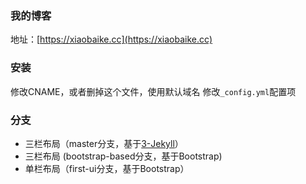 ### 我的博客

地址：[https://xiaobaike.cc](https://xiaobaike.cc)

### 安装
 修改CNAME，或者删掉这个文件，使用默认域名
 修改`_config.yml`配置项

### 分支

- 三栏布局（master分支，基于[3-Jekyll](https://github.com/P233/3-Jekyll)）
- 三栏布局 (bootstrap-based分支，基于Bootstrap)
- 单栏布局（first-ui分支，基于Bootstrap）
